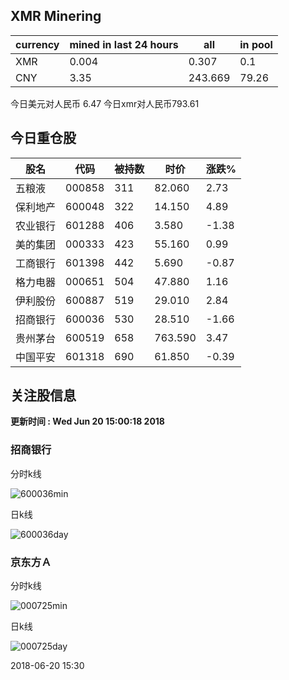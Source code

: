 ## XMR Minering

|currency|mined in last 24 hours|all|in pool|
|---|---|---|---|
|XMR|0.004|0.307|0.1|
|CNY|3.35|243.669|79.26|

今日美元对人民币 6.47	今日xmr对人民币793.61


## 今日重仓股 

|股名|代码|被持数|时价|涨跌%|
|---|---|---|---|---|
|五粮液|000858|311|82.060|2.73|
|保利地产|600048|322|14.150|4.89|
|农业银行|601288|406|3.580|-1.38|
|美的集团|000333|423|55.160|0.99|
|工商银行|601398|442|5.690|-0.87|
|格力电器|000651|504|47.880|1.16|
|伊利股份|600887|519|29.010|2.84|
|招商银行|600036|530|28.510|-1.66|
|贵州茅台|600519|658|763.590|3.47|
|中国平安|601318|690|61.850|-0.39|

## 关注股信息
**更新时间 : Wed Jun 20 15:00:18 2018**
### 招商银行 
分时k线

![600036min](http://image.sinajs.cn/newchart/min/n/sh600036.gif)

日k线

![600036day](http://image.sinajs.cn/newchart/daily/n/sh600036.gif)

### 京东方Ａ 
分时k线

![000725min](http://image.sinajs.cn/newchart/min/n/sz000725.gif)

日k线

![000725day](http://image.sinajs.cn/newchart/daily/n/sz000725.gif)

2018-06-20 15:30